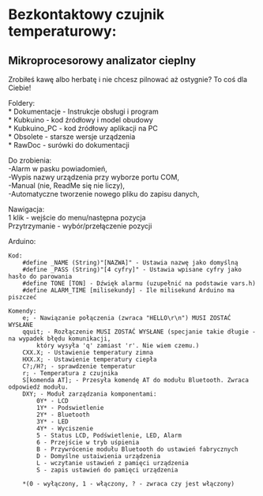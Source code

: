 # Bezkontaktowy czujnik temperaturowy:
## Mikroprocesorowy analizator cieplny

Zrobiłeś kawę albo herbatę i nie chcesz pilnować aż ostygnie? To coś dla Ciebie!

Foldery:  
	* Dokumentacje - Instrukcje obsługi i program  
	* Kubkuino - kod źródłowy i model obudowy  
	* Kubkuino_PC - kod źródłowy aplikacji na PC  
	* Obsolete - starsze wersje urządzenia  
	* RawDoc - surówki do dokumentacji  

Do zrobienia:  
	-Alarm w pasku powiadomień,  
	-Wypis nazwy urządzenia przy wyborze portu COM,   
	-Manual (nie, ReadMe się nie liczy),  
	-Automatyczne tworzenie nowego pliku do zapisu danych,
  
Nawigacja:  
	1 klik - wejście do menu/następna pozycja  
	Przytrzymanie - wybór/przełączenie pozycji
	
Arduino:  
  
	Kod:  
		#define _NAME (String)"[NAZWA]" - Ustawia nazwę jako domyślną  
		#define _PASS (String)"[4 cyfry]" - Ustawia wpisane cyfry jako hasło do parowania  
		#define TONE [TON] - Dźwięk alarmu (uzupełnić na podstawie vars.h)  
		#define ALARM_TIME [milisekundy] - Ile milisekund Arduino ma piszczeć  
  
	Komendy:  
		e; - Nawiązanie połączenia (zwraca "HELLO\r\n") MUSI ZOSTAĆ WYSŁANE  
		qquit; - Rozłączenie MUSI ZOSTAĆ WYSŁANE (specjanie takie długie - na wypadek błędu komunikacji,  
			który wysyła 'q' zamiast 'r'. Nie wiem czemu.)  
		CXX.X; - Ustawienie temperatury zimna  
		HXX.X; - Ustawienie temperatury ciepła  
		C?;/H?; - sprawdzenie temperatur  
		r; - Temperatura z czujnika  
		S[komenda AT]; - Przesyła komendę AT do modułu Bluetooth. Zwraca odpowiedź modułu.  
		DXY; - Moduł zarządzania komponentami:  
			0Y* - LCD  
			1Y* - Podswietlenie  
			2Y* - Bluetooth  
			3Y* - LED  
			4Y* - Wyciszenie  
			5 - Status LCD, Podświetlenie, LED, Alarm
			6 - Przejście w tryb uśpienia  
			B - Przywrócenie modułu Bluetooth do ustawień fabrycznych  
			D - Domyślne ustaiwienia urządzenia  
			L - wczytanie ustawień z pamięci urządzenia  
			S - zapis ustawień do pamięci urządzenia  
  
		*(0 - wyłączony, 1 - włączony, ? - zwraca czy jest włączony)